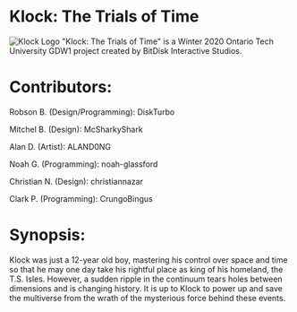 # Klock: The Trials of Time
![Klock Logo](https://cdn.discordapp.com/attachments/664972580759011336/667502555605106688/kocklogo.png)
"Klock: The Trials of Time" is a Winter 2020 Ontario Tech University GDW1 project created by BitDisk Interactive Studios.
# Contributors:
Robson B. (Design/Programming): DiskTurbo

Mitchel B. (Design): McSharkyShark

Alan D. (Artist): ALAND0NG

Noah G. (Programming): noah-glassford

Christian N. (Design): christiannazar

Clark P. (Programming): CrungoBingus

# Synopsis:
Klock was just a 12-year old boy, mastering his control over space and time so that he may one day take his rightful place as king of his homeland, the T.S. Isles. However, a sudden ripple in the continuum tears holes between dimensions and is changing history. It is up to Klock to power up and save the multiverse from the wrath of the mysterious force behind these events.
